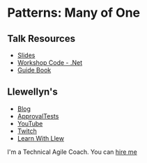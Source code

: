 # Patterns: Many of One

## Talk Resources
* [Slides](https://github.com/LearnWithLlew/ManyOfOne.slides/blob/master/Patterns-ManyOfOne.pptx)
* [Workshop Code - .Net](https://github.com/LearnWithLlew/ManyOfOne.Net)
* [Guide Book](http://mobprogrammingguidebook.com)



## Llewellyn's <!-- include: llewellyn.md -->

* [Blog](http://llewellynfalco.blogspot.com/)
* [ApprovalTests](https://github.com/approvals/)
* [YouTube](https://www.youtube.com/user/isidoreus/videos)
* [Twitch](https://www.twitch.tv/llewellynfalco)
* [Learn With Llew](https://github.com/LearnWithLlew)

I'm a Technical Agile Coach. You can [hire me](http://llewellynfalco.blogspot.com/p/hire-me.html)
 <!-- endInclude -->

